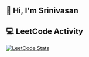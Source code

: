## 👋 Hi, I'm Srinivasan

## 💻 LeetCode Activity

[![LeetCode Stats](https://leetcard.jacoblin.cool/b-srinivasan?ext=heatmap&theme=unicorn)](https://leetcode.com/b-srinivasan/)

